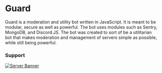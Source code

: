 # Guard
Guard is a moderation and utility bot written in JavaScript. 
It is meant to be modular, secure as well as powerful. The bot uses modules such as Sentry, MongoDB, and Discord.JS. 
The bot was created to sort of be a utilitarian bot that makes moderation and management of servers simple as possible, 
while still being powerful. 

### Support
[![Server Banner](https://discordapp.com/api/guilds/542549878987816960/embed.png?style=banner2)](https://discord.gg/neAuN9n)